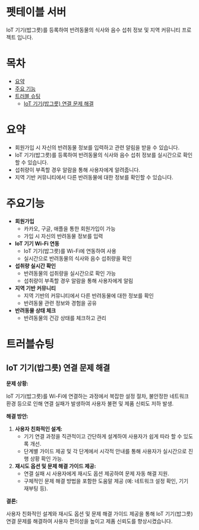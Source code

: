 # 펫테이블 서버

IoT 기기(밥그릇)를 등록하여 반려동물의 식사와 음수 섭취 정보 및 지역 커뮤니티 프로젝트 입니다.

# 목차

-   [요약](#요약)
-   [주요 기능](#주요기능)
-   [트러블 슈팅](#트러블슈팅)
    -   [IoT 기기(밥그릇) 연결 문제 해결](#IoT-기기(밥그릇)-연결-문제-해결)

# 요약

- 회원가입 시 자신의 반려동물 정보를 입력하고 관련 알림을 받을 수 있습니다.
- IoT 기기(밥그릇)를 등록하여 반려동물의 식사와 음수 섭취 정보를 실시간으로 확인할 수 있습니다.
- 섭취량이 부족할 경우 알람을 통해 사용자에게 알려줍니다.
- 지역 기반 커뮤니티에서 다른 반려동물에 대한 정보를 확인할 수 있습니다.

# 주요기능

- **회원가입**
    - 카카오, 구글, 애플을 통한 회원가입이 가능
    - 가입 시 자신의 반려동물 정보를 입력
- **IoT 기기 Wi-Fi 연동**
    - IoT 기기(밥그릇)를 Wi-Fi에 연동하여 사용
    - 실시간으로 반려동물의 식사와 음수 섭취량을 확인
- **섭취량 실시간 확인**
    - 반려동물의 섭취량을 실시간으로 확인 가능
    - 섭취량이 부족할 경우 알람을 통해 사용자에게 알림
- **지역 기반 커뮤니티**
    - 지역 기반의 커뮤니티에서 다른 반려동물에 대한 정보를 확인
    - 반려동물 관련 정보와 경험을 공유
- **반려동물 상태 체크**
    - 반려동물의 건강 상태를 체크하고 관리
# 트러블슈팅

## IoT 기기(밥그릇) 연결 문제 해결

**문제 상황:**

IoT 기기(밥그릇)를 Wi-Fi에 연결하는 과정에서 복잡한 설정 절차, 불안정한 네트워크 환경 등으로 인해 연결 실패가 발생하여 사용자 불편 및 제품 신뢰도 저하 발생.

**해결 방안:**

1. **사용자 친화적인 설계:**
    - 기기 연결 과정을 직관적이고 간단하게 설계하여 사용자가 쉽게 따라 할 수 있도록 개선.
    - 단계별 가이드 제공 및 각 단계에서 시각적 안내를 통해 사용자가 실시간으로 진행 상황 확인 가능.
2. **재시도 옵션 및 문제 해결 가이드 제공:**
    - 연결 실패 시 사용자에게 재시도 옵션 제공하여 문제 자동 해결 지원.
    - 구체적인 문제 해결 방법을 포함한 도움말 제공 (예: 네트워크 설정 확인, 기기 재부팅 등).

**결론:**

사용자 친화적인 설계와 재시도 옵션 및 문제 해결 가이드 제공을 통해 IoT 기기(밥그릇) 연결 문제를 해결하여 사용자 편의성을 높이고 제품 신뢰도를 향상시켰습니다.
